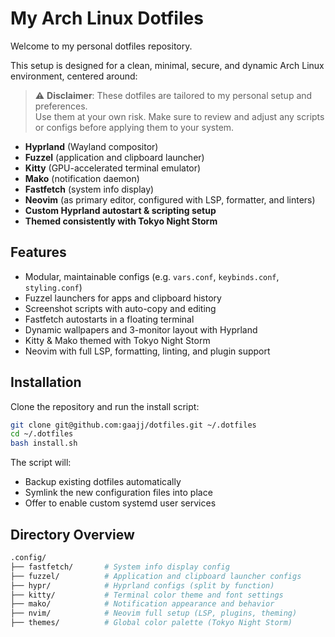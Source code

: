 # My Arch Linux Dotfiles

Welcome to my personal dotfiles repository.

This setup is designed for a clean, minimal, secure,
and dynamic Arch Linux environment, centered around:

> ⚠️ **Disclaimer**: These dotfiles are tailored to my personal setup and preferences.  
> Use them at your own risk. Make sure to review and adjust any scripts or configs before applying them to your system.

- **Hyprland** (Wayland compositor)
- **Fuzzel** (application and clipboard launcher)
- **Kitty** (GPU-accelerated terminal emulator)
- **Mako** (notification daemon)
- **Fastfetch** (system info display)
- **Neovim** (as primary editor, configured with LSP, formatter, and linters)
- **Custom Hyprland autostart & scripting setup**
- **Themed consistently with Tokyo Night Storm**

## Features

- Modular, maintainable configs (e.g. `vars.conf`, `keybinds.conf`, `styling.conf`)
- Fuzzel launchers for apps and clipboard history
- Screenshot scripts with auto-copy and editing
- Fastfetch autostarts in a floating terminal
- Dynamic wallpapers and 3-monitor layout with Hyprland
- Kitty & Mako themed with Tokyo Night Storm
- Neovim with full LSP, formatting, linting, and plugin support

## Installation

Clone the repository and run the install script:

```bash
git clone git@github.com:gaajj/dotfiles.git ~/.dotfiles
cd ~/.dotfiles
bash install.sh
```

The script will:

- Backup existing dotfiles automatically
- Symlink the new configuration files into place
- Offer to enable custom systemd user services

## Directory Overview

```bash
.config/
├── fastfetch/       # System info display config
├── fuzzel/          # Application and clipboard launcher configs
├── hypr/            # Hyprland configs (split by function)
├── kitty/           # Terminal color theme and font settings
├── mako/            # Notification appearance and behavior
├── nvim/            # Neovim full setup (LSP, plugins, theming)
├── themes/          # Global color palette (Tokyo Night Storm)
```
